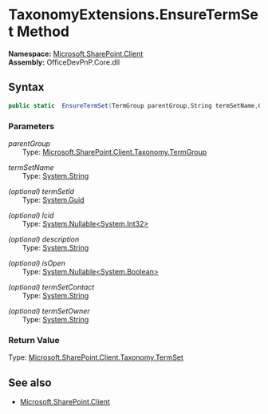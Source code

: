 # TaxonomyExtensions.EnsureTermSet Method  
**Namespace:** [Microsoft.SharePoint.Client](Microsoft.SharePoint.Client.md)  
**Assembly:** OfficeDevPnP.Core.dll  
## Syntax
```C#
public static  EnsureTermSet(TermGroup parentGroup,String termSetName,Guid termSetId,Nullable<Int32> lcid,String description,Nullable<Boolean> isOpen,String termSetContact,String termSetOwner)
```
### Parameters
*parentGroup*  
&emsp;&emsp;Type: [Microsoft.SharePoint.Client.Taxonomy.TermGroup](Microsoft.SharePoint.Client.Taxonomy.TermGroup.md) 
&emsp;&emsp;  
  
*termSetName*  
&emsp;&emsp;Type: [System.String](System.String.md) 
&emsp;&emsp;  
  
*(optional) termSetId*  
&emsp;&emsp;Type: [System.Guid](System.Guid.md) 
&emsp;&emsp;  
  
*(optional) lcid*  
&emsp;&emsp;Type: [System.Nullable<System.Int32>](System.Nullable<System.Int32>.md) 
&emsp;&emsp;  
  
*(optional) description*  
&emsp;&emsp;Type: [System.String](System.String.md) 
&emsp;&emsp;  
  
*(optional) isOpen*  
&emsp;&emsp;Type: [System.Nullable<System.Boolean>](System.Nullable<System.Boolean>.md) 
&emsp;&emsp;  
  
*(optional) termSetContact*  
&emsp;&emsp;Type: [System.String](System.String.md) 
&emsp;&emsp;  
  
*(optional) termSetOwner*  
&emsp;&emsp;Type: [System.String](System.String.md) 
&emsp;&emsp;  
  
### Return Value
Type: [Microsoft.SharePoint.Client.Taxonomy.TermSet](Microsoft.SharePoint.Client.Taxonomy.TermSet.md 
)
## See also
- [Microsoft.SharePoint.Client](Microsoft.SharePoint.Client.md)
